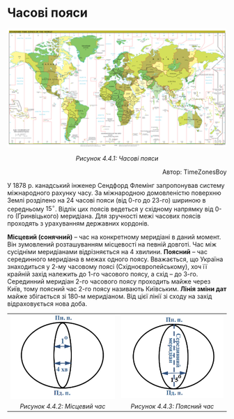 Часові пояси
============
<div calss="space">
<img class="center" src="3.png">
<p align="center"><i>Рисунок 4.4.1: Часовi пояси</i></p>
<p align="right">Автор: TimeZonesBoy</p>
</div>

У 1878 р. канадський інженер Сендфорд Флемінг запропонував систему
міжнародного рахунку часу. За міжнародною домовленістю поверхню Землі
розділено на 24 часові пояси (від 0-го до 23-го) шириною в середньому
$15^{\circ}$. Відлік цих поясів ведеться у східному напрямку від 0-го
(Ґринвіцького) меридіана. Для зручності межі часових поясів проходять з
урахуванням державних кордонів.


**Місцевий (сонячний)** – час на конкретному меридіані в даний момент.
Він зумовлений розташуванням місцевості на певній довготі. Час між
сусідніми меридіанами відрізняється на 4 хвилини. **Поясний** – час
серединного меридіана в межах одного поясу. Вважається, що Україна
знаходиться у 2-му часовому поясі (Східноєвропейському), хоч її крайній
захід належить до 1-го часового поясу, а схід – до 3-го. Серединний
меридіан 2-го часового поясу проходить майже через Київ, тому поясний
час 2-го поясу називають Київським. **Лінія зміни дат** майже збігається
зі 180-м меридіаном. Від цієї лінії зі сходу на захід відраховується
нова доба.

<table border="0">
  <tr>
    <th><img src="pic2-2-2.jpg"></th>
    <th><img src="pic3-3-3.jpg"></th>
  </tr>
  <tr>
    <td align="center"><i>Рисунок 4.4.2: Місцевий час</i></td>
    <td align="center"><i>Рисунок 4.4.3: Поясний час</i></td>
  </tr>
</table>


